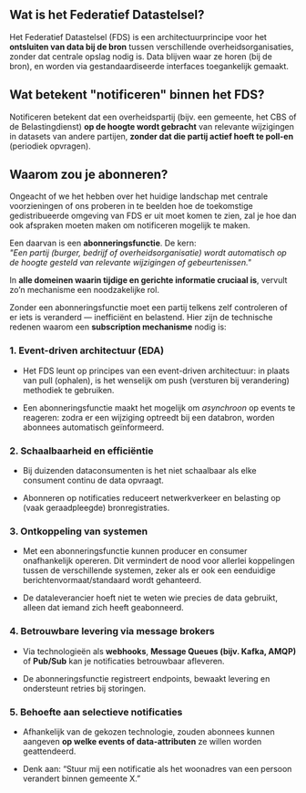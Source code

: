 ## Wat is het Federatief Datastelsel?

Het Federatief Datastelsel (FDS) is een architectuurprincipe voor het **ontsluiten van data bij de bron** tussen verschillende overheidsorganisaties, zonder dat centrale opslag nodig is. Data blijven waar ze horen (bij de bron), en worden via gestandaardiseerde interfaces toegankelijk gemaakt.
## Wat betekent "notificeren" binnen het FDS?

Notificeren betekent dat een overheidspartij (bijv. een gemeente, het CBS of de Belastingdienst) **op de hoogte wordt gebracht** van relevante wijzigingen in datasets van andere partijen, **zonder dat die partij actief hoeft te poll-en** (periodiek opvragen).

## Waarom zou je abonneren?

Ongeacht of we het hebben over het huidige landschap met centrale voorzieningen of ons proberen in te beelden hoe de toekomstige gedistribueerde omgeving van FDS er uit moet komen te zien, zal je hoe dan ook afspraken moeten maken om notificeren mogelijk te maken.

Een daarvan is een **abonneringsfunctie**. De kern:  
 _"Een partij (burger, bedrijf of overheidsorganisatie) wordt automatisch op de hoogte gesteld van relevante wijzigingen of gebeurtenissen."_

In **alle domeinen waarin tijdige en gerichte informatie cruciaal is**, vervult zo’n mechanisme een noodzakelijke rol.

Zonder een abonneringsfunctie moet een partij telkens zelf controleren of er iets is veranderd — inefficiënt en belastend. Hier zijn de technische redenen waarom een **subscription mechanisme** nodig is:

### 1. **Event-driven architectuur** (EDA)

- Het FDS leunt op principes van een event-driven architectuur: in plaats van pull (ophalen), is het wenselijk om push (versturen bij verandering) methodiek te gebruiken.
    
- Een abonneringsfunctie maakt het mogelijk om _asynchroon_ op events te reageren: zodra er een wijziging optreedt bij een databron, worden abonnees automatisch geïnformeerd.
    

### 2. **Schaalbaarheid en efficiëntie**

- Bij duizenden dataconsumenten is het niet schaalbaar als elke consument continu de data opvraagt.
    
- Abonneren op notificaties reduceert netwerkverkeer en belasting op (vaak geraadpleegde) bronregistraties.
    

### 3. **Ontkoppeling van systemen**

- Met een abonneringsfunctie kunnen producer en consumer onafhankelijk opereren. Dit vermindert de nood voor allerlei koppelingen tussen de verschillende systemen, zeker als er ook een eenduidige berichtenvormaat/standaard wordt gehanteerd.
    
- De dataleverancier hoeft niet te weten wie precies de data gebruikt, alleen dat iemand zich heeft geabonneerd.
    

### 4. **Betrouwbare levering via message brokers**

- Via technologieën als **webhooks**, **Message Queues (bijv. Kafka, AMQP)** of **Pub/Sub** kan je notificaties betrouwbaar afleveren.
    
- De abonneringsfunctie registreert endpoints, bewaakt levering en ondersteunt retries bij storingen.
    

### 5. **Behoefte aan selectieve notificaties**

- Afhankelijk van de gekozen technologie, zouden abonnees kunnen aangeven **op welke events of data-attributen** ze willen worden geattendeerd.
    
- Denk aan: “Stuur mij een notificatie als het woonadres van een persoon verandert binnen gemeente X.”
